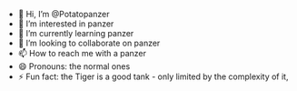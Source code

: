 - 👋 Hi, I’m @Potatopanzer
- 👀 I’m interested in panzer
- 🌱 I’m currently learning panzer
- 💞️ I’m looking to collaborate on panzer
- 📫 How to reach me with a panzer
- 😄 Pronouns: the normal ones
- ⚡ Fun fact: the Tiger is a good tank - only limited by the complexity of it,

<!---
Potatopanzer/Potatopanzer is a ✨ special ✨ repository because its `README.md` (this file) appears on your GitHub profile.
You can click the Preview link to take a look at your changes.
--->
